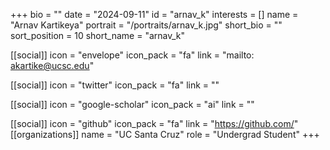 +++
bio = "" 
date = "2024-09-11" 
id = "arnav_k" 
interests = [] 
name = "Arnav Kartikeya" 
portrait = "/portraits/arnav_k.jpg" 
short_bio = "" 
sort_position = 10
 short_name = "arnav_k" 

[[social]] 
    icon = "envelope" 
    icon_pack = "fa" 
    link = "mailto: akartike@ucsc.edu"

 [[social]] 
    icon = "twitter" 
    icon_pack = "fa" 
    link = "" 

[[social]] 
    icon = "google-scholar" 
    icon_pack = "ai" 
    link = "" 

[[social]] 
    icon = "github" 
    icon_pack = "fa" 
    link = "https://github.com/" 
[[organizations]] 
     name = "UC Santa Cruz" 
      role = "Undergrad Student" 
+++